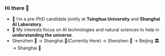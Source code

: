 ### Hi there 👋

- 🌱 I’m a pre-PhD candidate jointly at **Tsinghua University** and **Shanghai AI Laboratory**. 
- 🔭 My interests focus on AI technologies and natural sciences to help in **understanding the universe**.
- Shenzhen 🏫 → Shanghai 🌆(Currently Here) → Shenzhen 🏫 → Beijing 🏛 → Shanghai 🌆 
